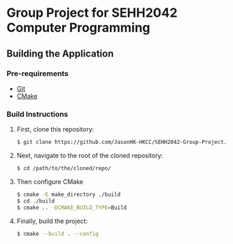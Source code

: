 Group Project for SEHH2042 Computer Programming
===============================================

Building the Application
------------------------

### Pre-requirements

- [Git][git-homepage]
- [CMake][cmake-homepage]

### Build Instructions

1. First, clone this repository:
   
   ```sh
   $ git clone https://github.com/JasonHK-HKCC/SEHH2042-Group-Project.git
   ```
   
2. Next, navigate to the root of the cloned repository:
   
   ```sh
   $ cd /path/to/the/cloned/repo/
   ```
   
3. Then configure CMake
   
   ```sh
   $ cmake -E make_directory ./build
   $ cd ./build
   $ cmake .. -DCMAKE_BUILD_TYPE=Build
   ```
   
4. Finally, build the project:
   
   ```sh
   $ cmake --build . --config 
   ```

[git-homepage]: https://git-scm.com/ "The homepage for Git"

[cmake-homepage]: https://cmake.org/ "The homepage for CMake"

